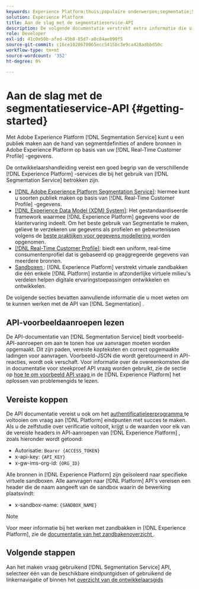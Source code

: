 ```yaml
---
keywords: Experience Platform;thuis;populaire onderwerpen;segmentatie;Segmentatie;Segmenteringsdienst;api;
solution: Experience Platform
title: Aan de slag met de segmentatieservice-API
description: De volgende documentatie verstrekt extra informatie die u moet weten om met de Segmentatie API met succes te werken.
role: Developer
exl-id: 41c0e50b-afed-45b8-85d7-a0c84ae090f5
source-git-commit: c16ce1020670065ecc5415bc3e9ca428adbbd50c
workflow-type: tm+mt
source-wordcount: '352'
ht-degree: 0%

---
```


# Aan de slag met de segmentatieservice-API {#getting-started}

Met Adobe Experience Platform [!DNL Segmentation Service] kunt u een publiek maken aan de hand van segmentdefinities of andere bronnen in Adobe Experience Platform op basis van uw [!DNL Real-Time Customer Profile] -gegevens.

De ontwikkelaarshandleiding vereist een goed begrip van de verschillende [!DNL Experience Platform] -services die bij het gebruik van [!DNL Segmentation Service] betrokken zijn.

- [[!DNL Adobe Experience Platform Segmentation Service]](../home.md): hiermee kunt u soorten publiek maken op basis van [!DNL Real-Time Customer Profile] -gegevens.
- [[!DNL Experience Data Model (XDM) System]](../../xdm/home.md): Het gestandaardiseerde framework waarmee [!DNL Experience Platform] gegevens voor de klantervaring indeelt. Om het beste gebruik van Segmentatie te maken, gelieve te verzekeren uw gegevens als profielen en gebeurtenissen volgens de [ beste praktijken voor gegevens modellering ](../../xdm/schema/best-practices.md) worden opgenomen.
- [[!DNL Real-Time Customer Profile]](../../profile/home.md): biedt een uniform, real-time consumentenprofiel dat is gebaseerd op geaggregeerde gegevens van meerdere bronnen.
- [ Sandboxen ](../../sandboxes/home.md): [!DNL Experience Platform] verstrekt virtuele zandbakken die één enkele [!DNL Platform] instantie in afzonderlijke virtuele milieu&#39;s verdelen helpen digitale ervaringstoepassingen ontwikkelen en ontwikkelen.

De volgende secties bevatten aanvullende informatie die u moet weten om te kunnen werken met de API van [!DNL Segmentation] .

## API-voorbeeldaanroepen lezen

De API-documentatie van [!DNL Segmentation Service] biedt voorbeeld-API-aanroepen om aan te tonen hoe uw aanvragen moeten worden opgemaakt. Dit zijn paden, vereiste kopteksten en correct opgemaakte ladingen voor aanvragen. Voorbeeld-JSON die wordt geretourneerd in API-reacties, wordt ook verschaft. Voor informatie over de overeenkomsten die in documentatie voor steekproef API vraag worden gebruikt, zie de sectie op [ hoe te om voorbeeld API vraag ](../../landing/troubleshooting.md#how-do-i-format-an-api-request) in de [!DNL Experience Platform] het oplossen van problemengids te lezen.

## Vereiste koppen

De API documentatie vereist u ook om het [ authentificatieleerprogramma ](https://www.adobe.com/go/platform-api-authentication-en) te voltooien om vraag aan [!DNL Platform] eindpunten met succes te maken. Als u de zelfstudie over verificatie voltooit, krijgt u de waarden voor elk van de vereiste headers in API-aanroepen van [!DNL Experience Platform] , zoals hieronder wordt getoond:

- Autorisatie: `Bearer {ACCESS_TOKEN}`
- x-api-key: `{API_KEY}`
- x-gw-ims-org-id: `{ORG_ID}`

Alle bronnen in [!DNL Experience Platform] zijn geïsoleerd naar specifieke virtuele sandboxen. Alle aanvragen naar [!DNL Platform] API&#39;s vereisen een header die de naam aangeeft van de sandbox waarin de bewerking plaatsvindt:

- x-sandbox-name: `{SANDBOX_NAME}`

>[!NOTE]
>
>Voor meer informatie bij het werken met zandbakken in [!DNL Experience Platform], zie de [ documentatie van het zandbakenoverzicht ](../../sandboxes/home.md).

## Volgende stappen

Aan het maken vraag gebruikend [!DNL Segmentation Service] API, selecteer één van de beschikbare eindpuntgidsen of gebruikend de linkernavigatie of binnen het [ overzicht van de ontwikkelaarsgids ](./overview.md)
